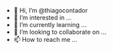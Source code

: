 - 👋 Hi, I’m @thiagocontador
- 👀 I’m interested in ...
- 🌱 I’m currently learning ...
- 💞️ I’m looking to collaborate on ...
- 📫 How to reach me ...

<!---
thiagocontador/thiagocontador is a ✨ special ✨ repository because its `README.md` (this file) appears on your GitHub profile.
You can click the Preview link to take a look at your changes.
--->
